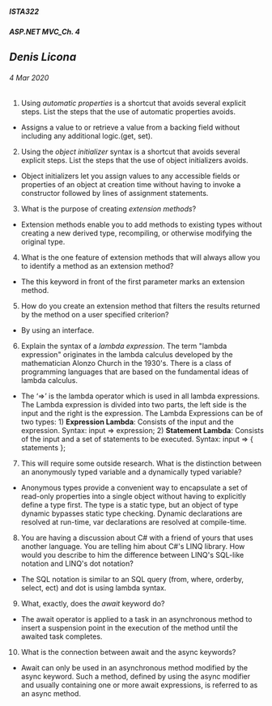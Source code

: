 ﻿##### __ISTA322__ 
##### ASP.NET MVC_Ch. 4

## *Denis Licona*
###### *4 Mar 2020* 

1. Using *automatic properties* is a shortcut that avoids several explicit steps. List the steps that the use of automatic properties avoids.
- Assigns a value to or retrieve a value from a backing field without including any additional logic.(get, set).

2. Using the *object initializer* syntax is a shortcut that avoids several explicit steps. List the steps that the use of object initializers avoids.
- Object initializers let you assign values to any accessible fields or properties of an object at creation time without having to invoke a constructor followed by lines of assignment statements.

3. What is the purpose of creating *extension methods*?
- Extension methods enable you to add methods to existing types without creating a new derived type, recompiling, or otherwise modifying the original type.

4. What is the one feature of extension methods that will always allow you to identify a method as an extension method?
- The this keyword in front of the first parameter marks an extension method.

5. How do you create an extension method that filters the results returned by the method on a user specified criterion?
- By using an interface.

6. Explain the syntax of a *lambda expression*. The term "lambda expression" originates in the lambda calculus developed by the mathematician Alonzo Church in the 1930's. There is a class of programming languages that are based on the fundamental ideas of lambda calculus.
- The ‘=>’ is the lambda operator which is used in all lambda expressions. The Lambda expression is divided into two parts, the left side is the input and the right is the expression. The Lambda Expressions can be of two types: 1) __Expression Lambda__: Consists of the input and the expression. Syntax: input => expression; 2) __Statement Lambda__: Consists of the input and a set of statements to be executed. Syntax: input => { statements };

7. This will require some outside research. What is the distinction between an anonymously typed variable and a dynamically typed variable?
- Anonymous types provide a convenient way to encapsulate a set of read-only properties into a single object without having to explicitly define a type first. The type is a static type, but an object of type dynamic bypasses static type checking. Dynamic declarations are resolved at run-time, var declarations are resolved at compile-time.

8. You are having a discussion about C# with a friend of yours that uses another language. You are telling him about C#'s LINQ library. How would you describe to him the difference between LINQ's SQL-like notation and LINQ's dot notation?
- The SQL notation is similar to an SQL query (from, where, orderby, select, ect) and dot is using lambda syntax.

9. What, exactly, does the *await* keyword do?
- The await operator is applied to a task in an asynchronous method to insert a suspension point in the execution of the method until the awaited task completes.

10. What is the connection between await and the async keywords?
- Await can only be used in an asynchronous method modified by the async keyword. Such a method, defined by using the async modifier and usually containing one or more await expressions, is referred to as an async method.